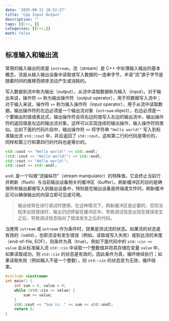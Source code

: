 ```yaml
---
date: '2025-08-11 18:52:27'
title: 'Cpp Input Output'
description: ""
tags: [[C++, ]]
categories: [[C++,]]
math: false
---
```


## 标准输入和输出流

常用的输入输出的库是 `iostream`，流（stream）是 C++ 中处理输入输出的基本概念，流是从输入输出设备中读取或写入数据的一连串字节，术语“流”源于字节是随着时间的推移而顺序流动产生或消耗的。

写入数据到流中称为输出（output），从流中读取数据称为输入（input）。对于输出来说，操作符 `<<` 称为输出操作符（output operator），用于将数据写入流中；对于输入来说，操作符 `>>` 称为输入操作符（input operator），用于从流中读取数据。输出操作符的左边必须是一个输出流对象（`ostream` object），右边必须是一个要输出的值或表达式，输出操作符会将右边的值写入左边的输出流中，输出操作符的返回值是左边的输出流对象，这样可以实现连续的输出操作，输入操作符则类似。比如下面的代码片段中，输出操作符 `<<` 将字符串 `"Hello world!"` 写入到标准输出流 `std::cout` 中，并且返回了 `std::cout`，这和第二行的代码是等价的，同样和第三行和第四行的代码也是等价的。

```cpp
std::cout << "Hello world!" << std::endl;
(std::cout << "Hello world!") << std::endl;
std::cout << "Hello world!";
std::cout << std::endl;
```

`endl` 是一个叫做“流操纵符”（stream manipulator）的特殊值，它会终止当前行并刷新（flush）与当前输出设备相关的缓冲区（buffer）。刷新缓冲区的目的是确保所有输出都被写入到输出设备中，特别是在输出设备是终端或文件时。刷新缓冲区可以确保输出的内容立即可见或可用。

> 输出经常在进行调试时使用，在这种情况下，刷新缓冲区是必要的，否则当程序出现错误时，输出仍旧停留在缓冲区中，导致调试信息出现在错误发生之后，导致调试信息指向了错误发生之后的代码。

当使用 `istream` 或 `ostream` 作为条件时，效果是测试流的状态。如果流的状态是有效的（valid），也即流没有发生错误（例如，读取或写入失败）或到达流的末尾（end-of-file, EOF），则条件为真（true）。例如下面代码中的 `std::cin >> value` 会从标准输入流 `std::cin` 中读取一个整数值并将其存储在变量 `value` 中，如果读取成功，则 `std::cin` 的状态是有效的，因此条件为真，循环继续执行；如果读取失败（例如输入不是一个整数），则 `std::cin` 的状态变为无效，循环结束。

```cpp
#include <iostream>
int main() {
    int sum = 0, value = 0;
    while (std::cin >> value) {
        sum += value;
    }
    std::cout << "Sum is: " << sum << std::endl;
    return 0;
}
```

